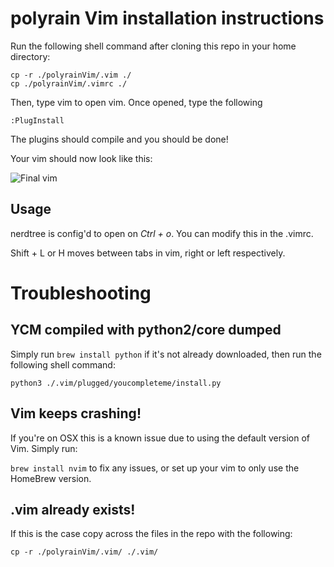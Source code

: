 # polyrain Vim installation instructions

Run the following shell command after cloning this repo in your home directory:

```
cp -r ./polyrainVim/.vim ./
cp ./polyrainVim/.vimrc ./
```

Then, type vim <file> to open vim. Once opened, type the following

`:PlugInstall`

The plugins should compile and you should be done!

Your vim should now look like this:

![Final vim](https://i.imgur.com/vElamlq.png)

## Usage

nerdtree is config'd to open on *Ctrl + o*. You can modify this in the .vimrc.

Shift + L or H moves between tabs in vim, right or left respectively.

# Troubleshooting

## YCM compiled with python2/core dumped

Simply run `brew install python` if it's not already downloaded, then run the following shell command:

`python3 ./.vim/plugged/youcompleteme/install.py`


## Vim keeps crashing!

If you're on OSX this is a known issue due to using the default version of Vim. Simply run:

`brew install nvim` to fix any issues, or set up your vim to only use the HomeBrew version.

## .vim already exists!

If this is the case copy across the files in the repo with the following:

`cp -r ./polyrainVim/.vim/ ./.vim/`
